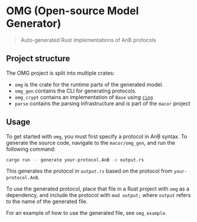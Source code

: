 # OMG (Open-source Model Generator)

> Auto-generated Rust implementations of AnB protocols

## Project structure

The OMG project is split into multiple crates:

- `omg` is the crate for the runtime parts of the generated model.
- `omg_gen` contains the CLI for generating protocols.
- `omg_crypt` contains an implementation of `Base` using [`ring`](https://github.com/briansmith/ring)
- `parse` contains the parsing infrastructure and is part of the `macor` project

## Usage

To get started with `omg`, you must first specify a protocol in AnB syntax. To generate the source code, navigate to the `macor/omg_gen`, and run the following command:

```bash
cargo run -- generate your-protocol.AnB -o output.rs
```

This generates the protocol in `output.rs` based on the protocol from `your-protocol.AnB`.

To use the generated protocol, place that file in a Rust project with `omg` as a dependency, and include the protocol with `mod output;` where `output` refers to the name of the generated file.

For an example of how to use the generated file, see `omg_example`.
